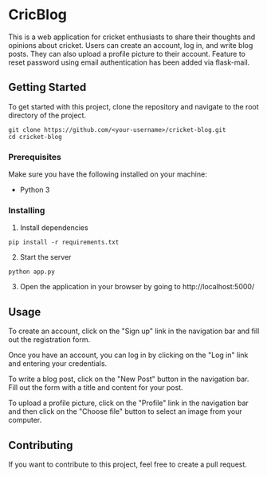 # CricBlog

This is a web application for cricket enthusiasts to share their thoughts and opinions about cricket. Users can create an account, log in, and write blog posts. They can also upload a profile picture to their account. Feature to reset password using email authentication has been added via flask-mail.

## Getting Started

To get started with this project, clone the repository and navigate to the root directory of the project.

```
git clone https://github.com/<your-username>/cricket-blog.git
cd cricket-blog
```

### Prerequisites

Make sure you have the following installed on your machine:
- Python 3

### Installing

1. Install dependencies
```
pip install -r requirements.txt
```

2. Start the server
```
python app.py
```

3. Open the application in your browser by going to http://localhost:5000/

## Usage

To create an account, click on the "Sign up" link in the navigation bar and fill out the registration form.

Once you have an account, you can log in by clicking on the "Log in" link and entering your credentials.

To write a blog post, click on the "New Post" button in the navigation bar. Fill out the form with a title and content for your post.

To upload a profile picture, click on the "Profile" link in the navigation bar and then click on the "Choose file" button to select an image from your computer.

## Contributing

If you want to contribute to this project, feel free to create a pull request.

